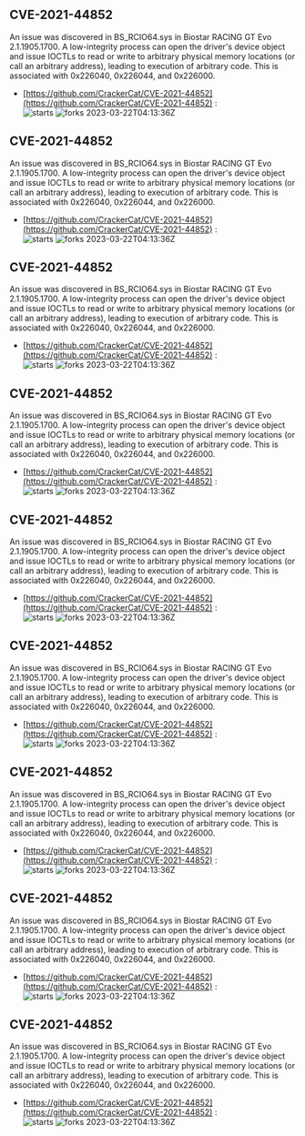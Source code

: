 ## CVE-2021-44852
 An issue was discovered in BS_RCIO64.sys in Biostar RACING GT Evo 2.1.1905.1700. A low-integrity process can open the driver's device object and issue IOCTLs to read or write to arbitrary physical memory locations (or call an arbitrary address), leading to execution of arbitrary code. This is associated with 0x226040, 0x226044, and 0x226000.

- [https://github.com/CrackerCat/CVE-2021-44852](https://github.com/CrackerCat/CVE-2021-44852) :  
![starts](https://img.shields.io/github/stars/CrackerCat/CVE-2021-44852.svg) 
![forks](https://img.shields.io/github/forks/CrackerCat/CVE-2021-44852.svg) 
2023-03-22T04:13:36Z

## CVE-2021-44852
 An issue was discovered in BS_RCIO64.sys in Biostar RACING GT Evo 2.1.1905.1700. A low-integrity process can open the driver's device object and issue IOCTLs to read or write to arbitrary physical memory locations (or call an arbitrary address), leading to execution of arbitrary code. This is associated with 0x226040, 0x226044, and 0x226000.

- [https://github.com/CrackerCat/CVE-2021-44852](https://github.com/CrackerCat/CVE-2021-44852) :  
![starts](https://img.shields.io/github/stars/CrackerCat/CVE-2021-44852.svg) 
![forks](https://img.shields.io/github/forks/CrackerCat/CVE-2021-44852.svg) 
2023-03-22T04:13:36Z

## CVE-2021-44852
 An issue was discovered in BS_RCIO64.sys in Biostar RACING GT Evo 2.1.1905.1700. A low-integrity process can open the driver's device object and issue IOCTLs to read or write to arbitrary physical memory locations (or call an arbitrary address), leading to execution of arbitrary code. This is associated with 0x226040, 0x226044, and 0x226000.

- [https://github.com/CrackerCat/CVE-2021-44852](https://github.com/CrackerCat/CVE-2021-44852) :  
![starts](https://img.shields.io/github/stars/CrackerCat/CVE-2021-44852.svg) 
![forks](https://img.shields.io/github/forks/CrackerCat/CVE-2021-44852.svg) 
2023-03-22T04:13:36Z

## CVE-2021-44852
 An issue was discovered in BS_RCIO64.sys in Biostar RACING GT Evo 2.1.1905.1700. A low-integrity process can open the driver's device object and issue IOCTLs to read or write to arbitrary physical memory locations (or call an arbitrary address), leading to execution of arbitrary code. This is associated with 0x226040, 0x226044, and 0x226000.

- [https://github.com/CrackerCat/CVE-2021-44852](https://github.com/CrackerCat/CVE-2021-44852) :  
![starts](https://img.shields.io/github/stars/CrackerCat/CVE-2021-44852.svg) 
![forks](https://img.shields.io/github/forks/CrackerCat/CVE-2021-44852.svg) 
2023-03-22T04:13:36Z

## CVE-2021-44852
 An issue was discovered in BS_RCIO64.sys in Biostar RACING GT Evo 2.1.1905.1700. A low-integrity process can open the driver's device object and issue IOCTLs to read or write to arbitrary physical memory locations (or call an arbitrary address), leading to execution of arbitrary code. This is associated with 0x226040, 0x226044, and 0x226000.

- [https://github.com/CrackerCat/CVE-2021-44852](https://github.com/CrackerCat/CVE-2021-44852) :  
![starts](https://img.shields.io/github/stars/CrackerCat/CVE-2021-44852.svg) 
![forks](https://img.shields.io/github/forks/CrackerCat/CVE-2021-44852.svg) 
2023-03-22T04:13:36Z

## CVE-2021-44852
 An issue was discovered in BS_RCIO64.sys in Biostar RACING GT Evo 2.1.1905.1700. A low-integrity process can open the driver's device object and issue IOCTLs to read or write to arbitrary physical memory locations (or call an arbitrary address), leading to execution of arbitrary code. This is associated with 0x226040, 0x226044, and 0x226000.

- [https://github.com/CrackerCat/CVE-2021-44852](https://github.com/CrackerCat/CVE-2021-44852) :  
![starts](https://img.shields.io/github/stars/CrackerCat/CVE-2021-44852.svg) 
![forks](https://img.shields.io/github/forks/CrackerCat/CVE-2021-44852.svg) 
2023-03-22T04:13:36Z

## CVE-2021-44852
 An issue was discovered in BS_RCIO64.sys in Biostar RACING GT Evo 2.1.1905.1700. A low-integrity process can open the driver's device object and issue IOCTLs to read or write to arbitrary physical memory locations (or call an arbitrary address), leading to execution of arbitrary code. This is associated with 0x226040, 0x226044, and 0x226000.

- [https://github.com/CrackerCat/CVE-2021-44852](https://github.com/CrackerCat/CVE-2021-44852) :  
![starts](https://img.shields.io/github/stars/CrackerCat/CVE-2021-44852.svg) 
![forks](https://img.shields.io/github/forks/CrackerCat/CVE-2021-44852.svg) 
2023-03-22T04:13:36Z

## CVE-2021-44852
 An issue was discovered in BS_RCIO64.sys in Biostar RACING GT Evo 2.1.1905.1700. A low-integrity process can open the driver's device object and issue IOCTLs to read or write to arbitrary physical memory locations (or call an arbitrary address), leading to execution of arbitrary code. This is associated with 0x226040, 0x226044, and 0x226000.

- [https://github.com/CrackerCat/CVE-2021-44852](https://github.com/CrackerCat/CVE-2021-44852) :  
![starts](https://img.shields.io/github/stars/CrackerCat/CVE-2021-44852.svg) 
![forks](https://img.shields.io/github/forks/CrackerCat/CVE-2021-44852.svg) 
2023-03-22T04:13:36Z

## CVE-2021-44852
 An issue was discovered in BS_RCIO64.sys in Biostar RACING GT Evo 2.1.1905.1700. A low-integrity process can open the driver's device object and issue IOCTLs to read or write to arbitrary physical memory locations (or call an arbitrary address), leading to execution of arbitrary code. This is associated with 0x226040, 0x226044, and 0x226000.

- [https://github.com/CrackerCat/CVE-2021-44852](https://github.com/CrackerCat/CVE-2021-44852) :  
![starts](https://img.shields.io/github/stars/CrackerCat/CVE-2021-44852.svg) 
![forks](https://img.shields.io/github/forks/CrackerCat/CVE-2021-44852.svg) 
2023-03-22T04:13:36Z

